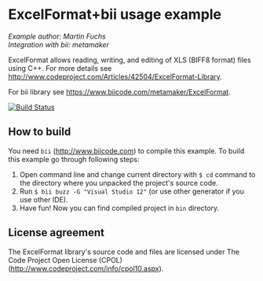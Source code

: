 ExcelFormat+bii usage example
=============================

*Example author: Martin Fuchs*  
*Integration with bii: metamaker*

ExcelFormat allows reading, writing, and editing of XLS (BIFF8 format) files using C++. For more details see <http://www.codeproject.com/Articles/42504/ExcelFormat-Library>.

For bii library see <https://www.biicode.com/metamaker/ExcelFormat>.

[![Build Status](https://travis-ci.org/metamaker/ExcelFormat-BiiExample.svg?branch=master)](https://travis-ci.org/metamaker/ExcelFormat-BiiExample)

How to build
------------

You need `bii` (<http://www.biicode.com>) to compile this example. To build this example go through following steps:

1. Open command line and change current directory with `$ cd` command to the directory where you unpacked the project's source code.
2. Run `$ bii buzz -G "Visual Studio 12"` (or use other generator if you use other IDE).
3. Have fun! Now you can find compiled project in `bin` directory.

License agreement
-----------------

The ExcelFormat library's source code and files are licensed under The Code Project Open License (CPOL) (<http://www.codeproject.com/info/cpol10.aspx>).
